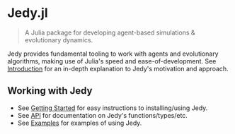 # Jedy.jl

> A Julia package for developing agent-based simulations & evolutionary dynamics.

Jedy provides fundamental tooling to work with agents and evolutionary algorithms, making use of Julia's speed and ease-of-development. See [Introduction](@ref) for an in-depth explanation to Jedy's motivation and approach.

## Working with Jedy

- See [Getting Started](@ref) for easy instructions to installing/using Jedy.
- See [API](@ref) for documentation on Jedy's functions/types/etc.
- See [Examples](@ref) for examples of using Jedy.
